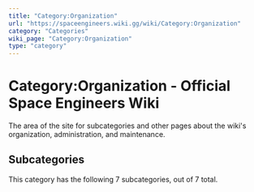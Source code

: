 ```yaml
---
title: "Category:Organization"
url: "https://spaceengineers.wiki.gg/wiki/Category:Organization"
category: "Categories"
wiki_page: "Category:Organization"
type: "category"
---
```


# Category:Organization - Official Space Engineers Wiki

The area of the site for subcategories and other pages about the wiki's organization, administration, and maintenance.

## Subcategories

This category has the following 7 subcategories, out of 7 total.